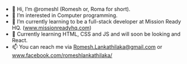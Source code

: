 - 👋 Hi, I’m @romeshl (Romesh or, Roma for short).
- 👀 I’m interested in Computer programming.
- 🌱 I’m currently learning to be a full-stack developer at Mission Ready HQ. (www.missionreadyhq.com) 
- 💞️ Currently learning HTML, CSS and JS and will soon be looking and React. 
- 📫 You can reach me via Romesh.Lankathilaka@gmail.com or www.facebook.com/romeshlankathilaka/

<!---
romeshl/romeshl is a ✨ special ✨ repository because its `README.md` (this file) appears on your GitHub profile.
You can click the Preview link to take a look at your changes.
--->
